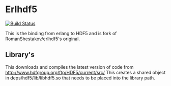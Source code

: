 Erlhdf5
============
[![Build Status](https://secure.travis-ci.org/bkearns/erlhdf5.png)](http://travis-ci.org/bkearns/erlhdf5)

This is the binding from erlang to HDF5 and is fork of RomanShestakov/erlhdf5's original.

Library's
-----
This downloads and compiles the latest version of code from http://www.hdfgroup.org/ftp/HDF5/current/src/ 
This creates a shared object in deps/hdf5/lib/libhdf5.so that needs to be placed into the library path.